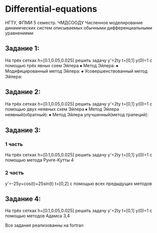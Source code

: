 # Differential-equations
НГТУ, ФПМИ 5 семестр. ЧМДСООДУ Численное моделирование динамических систем описываемых обычными дифференциальными уравнениями


## Задание 1:
На трёх сетках h=[0.1,0.05,0.025] решить задачу
y'=2ty
t=[0,1]
y(0)=1
с помощью трёх явных схем Эйлера
⦁	Метод Эйлера:
⦁	Модифицированный метод Эйлера:
⦁	Усовершенствованный метод Эйлера:

## Задание 2:
На трёх сетках h=[0.1,0.05,0.025] решить задачу
y'=2ty
t=[0,1]
y(0)=1
с помощью двух неявных схем Эйлера
⦁	Метод Эйлера неявный(обратный):
⦁	Метод Эйлера улучшенный(метод трапеций):

## Задание 3:
### 1 часть
На трёх сетках h=[0.1,0.05,0.025] решить задачу
y'=2ty
t=[0,1]
y(0)=1
с помощью метода Рунге-Кутты 4
### 2 часть 
y'=-25y+cos(t)+25sin(t)
t=[0,2]
с помощью всех предыдущих методов

## Задание 4:
На трёх сетках h=[0.1,0.05,0.025] решить задачу
y'=2ty
t=[0,1]
y(0)=1
с помощью методов Адамса 3,4

Все задания реализованны на fortran

